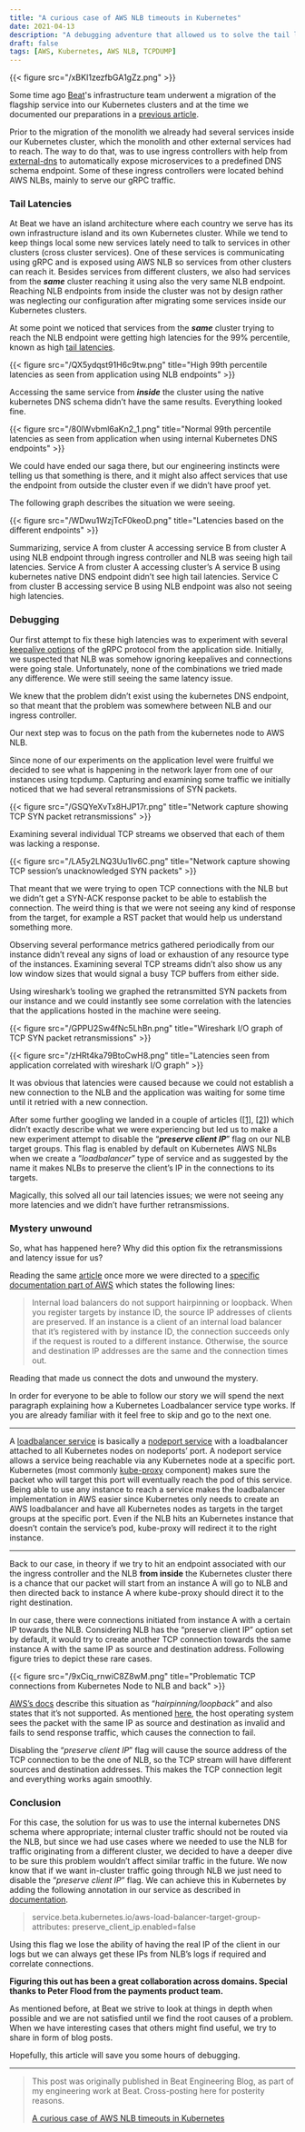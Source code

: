 ```yaml
---
title: "A curious case of AWS NLB timeouts in Kubernetes"
date: 2021-04-13
description: "A debugging adventure that allowed us to solve the tail latencies our Kubernetes applications were experiencing when talking with our AWS NLB."
draft: false
tags: [AWS, Kubernetes, AWS NLB, TCPDUMP]
---
```


{{< figure src="/xBKI1zezfbGA1gZz.png" >}}

Some time ago [Beat](https://thebeat.co/en/)'s infrastructure team underwent a migration of the flagship service into our Kubernetes clusters and at the time we documented our preparations in a [previous article](https://build.thebeat.co/preparing-before-the-storm-migrating-our-monolith-into-kubernetes-581611c10ae6).

Prior to the migration of the monolith we already had several services inside our Kubernetes cluster, which the monolith and other external services had to reach. The way to do that, was to use ingress controllers with help from [external-dns](https://github.com/kubernetes-sigs/external-dns) to automatically expose microservices to a predefined DNS schema endpoint. Some of these ingress controllers were located behind AWS NLBs, mainly to serve our gRPC traffic.

### **Tail Latencies**

At Beat we have an island architecture where each country we serve has its own infrastructure island and its own Kubernetes cluster. While we tend to keep things local some new services lately need to talk to services in other clusters (cross cluster services). One of these services is communicating using gRPC and is exposed using AWS NLB so services from other clusters can reach it. Besides services from different clusters, we also had services from the **_same_** cluster reaching it using also the very same NLB endpoint. Reaching NLB endpoints from inside the cluster was not by design rather was neglecting our configuration after migrating some services inside our Kubernetes clusters.

At some point we noticed that services from the **_same_** cluster trying to reach the NLB endpoint were getting high latencies for the 99% percentile, known as high [tail latencies](https://en.wikipedia.org/wiki/Long_tail).

{{< figure src="/QX5ydqst91H6c9tw.png" title="High 99th percentile latencies as seen from application using NLB endpoints" >}}

Accessing the same service from **_inside_** the cluster using the native kubernetes DNS schema didn’t have the same results. Everything looked fine.

{{< figure src="/80lWvbml6aKn2_1.png" title="Normal 99th percentile latencies as seen from application when using internal Kubernetes DNS endpoints" >}}

We could have ended our saga there, but our engineering instincts were telling us that something is there, and it might also affect services that use the endpoint from outside the cluster even if we didn’t have proof yet.

The following graph describes the situation we were seeing.

{{< figure src="/WDwu1WzjTcF0keoD.png" title="Latencies based on the different endpoints" >}}

Summarizing, service A from cluster A accessing service B from cluster A using NLB endpoint through ingress controller and NLB was seeing high tail latencies. Service A from cluster A accessing cluster’s A service B using kubernetes native DNS endpoint didn’t see high tail latencies. Service C from cluster B accessing service B using NLB endpoint was also not seeing high latencies.

### **Debugging**

Our first attempt to fix these high latencies was to experiment with several [keepalive options](https://github.com/grpc/grpc/blob/master/doc/keepalive.md#defaults-values) of the gRPC protocol from the application side. Initially, we suspected that NLB was somehow ignoring keepalives and connections were going stale. Unfortunately, none of the combinations we tried made any difference. We were still seeing the same latency issue.

We knew that the problem didn’t exist using the kubernetes DNS endpoint, so that meant that the problem was somewhere between NLB and our ingress controller.

Our next step was to focus on the path from the kubernetes node to AWS NLB.

Since none of our experiments on the application level were fruitful we decided to see what is happening in the network layer from one of our instances using tcpdump. Capturing and examining some traffic we initially noticed that we had several retransmissions of SYN packets.

{{< figure src="/GSQYeXvTx8HJP17r.png" title="Network capture showing TCP SYN packet retransmissions" >}}

Examining several individual TCP streams we observed that each of them was lacking a response.

{{< figure src="/LA5y2LNQ3Uu1Iv6C.png" title="Network capture showing TCP session’s unacknowledged SYN packets" >}}

That meant that we were trying to open TCP connections with the NLB but we didn’t get a SYN-ACK response packet to be able to establish the connection. The weird thing is that we were not seeing any kind of response from the target, for example a RST packet that would help us understand something more.

Observing several performance metrics gathered periodically from our instance didn’t reveal any signs of load or exhaustion of any resource type of the instances. Examining several TCP streams didn’t also show us any low window sizes that would signal a busy TCP buffers from either side.

Using wireshark’s tooling we graphed the retransmitted SYN packets from our instance and we could instantly see some correlation with the latencies that the applications hosted in the machine were seeing.

{{< figure src="/GPPU2Sw4fNc5LhBn.png" title="Wireshark I/O graph of TCP SYN packet retransmissions" >}}

{{< figure src="/zHRt4ka79BtoCwH8.png" title="Latencies seen from application correlated with wireshark I/O graph" >}}

It was obvious that latencies were caused because we could not establish a new connection to the NLB and the application was waiting for some time until it retried with a new connection.

After some further googling we landed in a couple of articles ([\[1\]](https://www.linkedin.com/pulse/connection-optimization-between-nlb-target-groups-romesh-samarakone/), [\[2\]](https://www.niels-ole.com/cloud/aws/linux/2020/10/18/nlb-resets.html)) which didn’t exactly describe what we were experiencing but led us to make a new experiment attempt to disable the “**_preserve client IP_**” flag on our NLB target groups. This flag is enabled by default on Kubernetes AWS NLBs when we create a “_loadbalancer_” type of service and as suggested by the name it makes NLBs to preserve the client’s IP in the connections to its targets.

Magically, this solved all our tail latencies issues; we were not seeing any more latencies and we didn’t have further retransmissions.

### **Mystery unwound**

So, what has happened here? Why did this option fix the retransmissions and latency issue for us?

Reading the same [article](https://www.niels-ole.com/cloud/aws/linux/2020/10/18/nlb-resets.html) once more we were directed to a [specific documentation part of AWS](https://docs.aws.amazon.com/elasticloadbalancing/latest/network/load-balancer-troubleshooting.html#loopback-timeout) which states the following lines:

> Internal load balancers do not support hairpinning or loopback. When you register targets by instance ID, the source IP addresses of clients are preserved. If an instance is a client of an internal load balancer that it’s registered with by instance ID, the connection succeeds only if the request is routed to a different instance. Otherwise, the source and destination IP addresses are the same and the connection times out.

Reading that made us connect the dots and unwound the mystery.

In order for everyone to be able to follow our story we will spend the next paragraph explaining how a Kubernetes Loadbalancer service type works. If you are already familiar with it feel free to skip and go to the next one.

* * *

A [loadbalancer service](https://kubernetes.io/docs/concepts/services-networking/service/#loadbalancer) is basically a [nodeport service](https://kubernetes.io/docs/concepts/services-networking/service/#nodeport) with a loadbalancer attached to all Kubernetes nodes on nodeports’ port. A nodeport service allows a service being reachable via any Kubernetes node at a specific port. Kubernetes (most commonly [kube-proxy](https://kubernetes.io/docs/reference/command-line-tools-reference/kube-proxy/) component) makes sure the packet who will target this port will eventually reach the pod of this service. Being able to use any instance to reach a service makes the loadbalancer implementation in AWS easier since Kubernetes only needs to create an AWS loadbalancer and have all Kubernetes nodes as targets in the target groups at the specific port. Even if the NLB hits an Kubernetes instance that doesn’t contain the service’s pod, kube-proxy will redirect it to the right instance.

* * *

Back to our case, in theory if we try to hit an endpoint associated with our the ingress controller and the NLB **from inside** the Kubernetes cluster there is a chance that our packet will start from an instance A will go to NLB and then directed back to instance A where kube-proxy should direct it to the right destination.

In our case, there were connections initiated from instance A with a certain IP towards the NLB. Considering NLB has the “preserve client IP” option set by default, it would try to create another TCP connection towards the same instance A with the same IP as source and destination address. Following figure tries to depict these rare cases.

{{< figure src="/9xCiq_rnwiC8Z8wM.png" title="Problematic TCP connections from Kubernetes Node to NLB and back" >}}

[AWS’s docs](https://docs.aws.amazon.com/elasticloadbalancing/latest/network/load-balancer-troubleshooting.html#loopback-timeout) describe this situation as “_hairpinning/loopback_” and also states that it’s not supported. As mentioned [here](https://aws.amazon.com/premiumsupport/knowledge-center/target-connection-fails-load-balancer/), the host operating system sees the packet with the same IP as source and destination as invalid and fails to send response traffic, which causes the connection to fail.

Disabling the “_preserve client IP_” flag will cause the source address of the TCP connection to be the one of NLB, so the TCP stream will have different sources and destination addresses. This makes the TCP connection legit and everything works again smoothly.

### **Conclusion**

For this case, the solution for us was to use the internal kubernetes DNS schema where appropriate; internal cluster traffic should not be routed via the NLB, but since we had use cases where we needed to use the NLB for traffic originating from a different cluster, we decided to have a deeper dive to be sure this problem wouldn’t affect similar traffic in the future. We now know that if we want in-cluster traffic going through NLB we just need to disable the “_preserve client IP_” flag. We can achieve this in Kubernetes by adding the following annotation in our service as described in [documentation](https://kubernetes-sigs.github.io/aws-load-balancer-controller/latest/guide/service/annotations/#traffic-routing).

> service.beta.kubernetes.io/aws-load-balancer-target-group-attributes: preserve\_client\_ip.enabled=false

Using this flag we lose the ability of having the real IP of the client in our logs but we can always get these IPs from NLB’s logs if required and correlate connections.

**Figuring this out has been a great collaboration across domains. Special thanks to Peter Flood from the payments product team.**

As mentioned before, at Beat we strive to look at things in depth when possible and we are not satisfied until we find the root causes of a problem. When we have interesting cases that others might find useful, we try to share in form of blog posts.

Hopefully, this article will save you some hours of debugging.

* * *

> This post was originally published in Beat Engineering Blog, as part of my engineering work at Beat. Cross-posting here for posterity reasons.
>
> [A curious case of AWS NLB timeouts in Kubernetes](https://build.thebeat.co/a-curious-case-of-aws-nlb-timeouts-in-kubernetes-522bd88a3399)
